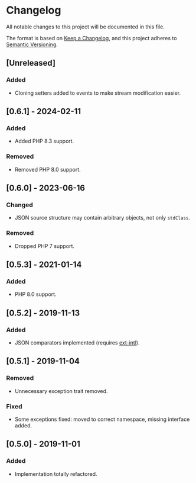 # Changelog
All notable changes to this project will be documented in this file.

The format is based on [Keep a Changelog](https://keepachangelog.com/en/1.0.0/),
and this project adheres to [Semantic Versioning](https://semver.org/spec/v2.0.0.html).

## [Unreleased]
### Added
- Cloning setters added to events to make stream modification easier. 

## [0.6.1] - 2024-02-11
### Added
- Added PHP 8.3 support.
### Removed
- Removed PHP 8.0 support.

## [0.6.0] - 2023-06-16
### Changed
- JSON source structure may contain arbitrary objects, not only `stdClass`.
### Removed
- Dropped PHP 7 support.

## [0.5.3] - 2021-01-14
### Added
- PHP 8.0 support.

## [0.5.2] - 2019-11-13
### Added
- JSON comparators implemented (requires [ext-intl](https://www.php.net/manual/en/book.intl.php)).

## [0.5.1] - 2019-11-04
### Removed
- Unnecessary exception trait removed.

### Fixed
- Some exceptions fixed: moved to correct namespace, missing interface added.

## [0.5.0] - 2019-11-01
### Added
- Implementation totally refactored.
